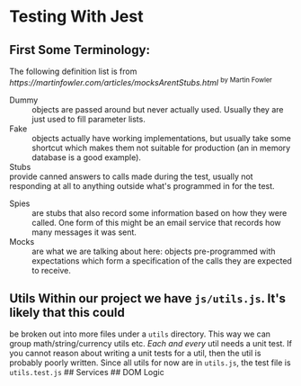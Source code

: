 <h1>Testing With Jest</h1>

<section>
  <h2>First Some Terminology:</h2>
  <p>
    The following definition list is from
    <cite>
      https://martinfowler.com/articles/mocksArentStubs.html
    </cite>
    <sup>
      by Martin Fowler
    </sup>
  </p>
  <dl>
    <dt>
      Dummy
    </dt>
    <dt></dt>
    <dd>
      objects are passed around but never actually used. Usually they are just
      used to fill parameter lists.
    </dd>
    <dt>
      Fake
    </dt>
    <dd>
      objects actually have working implementations, but usually take some
      shortcut which makes them not suitable for production (an in memory
      database is a good example).
    </dd>
    <dt>
      Stubs
    </dt>
    provide canned answers to calls made during the test, usually not responding
    at all to anything outside what's programmed in for the test.
  </dl>
  <dt>
    Spies
  </dt>
  <dd>
    are stubs that also record some information based on how they were called.
    One form of this might be an email service that records how many messages it
    was sent.
  </dd>
  <dt>
    Mocks
  </dt>
  <dd>
    are what we are talking about here: objects pre-programmed with expectations
    which form a specification of the calls they are expected to receive.
  </dd>
</section>

## Utils Within our project we have `js/utils.js`. It's likely that this could
be broken out into more files under a `utils` directory. This way we can group
math/string/currency utils etc. _Each and every_ util needs a unit test. If you
cannot reason about writing a unit tests for a util, then the util is probably
poorly written. Since all utils for now are in `utils.js`, the test file is
`utils.test.js` ## Services ## DOM Logic
